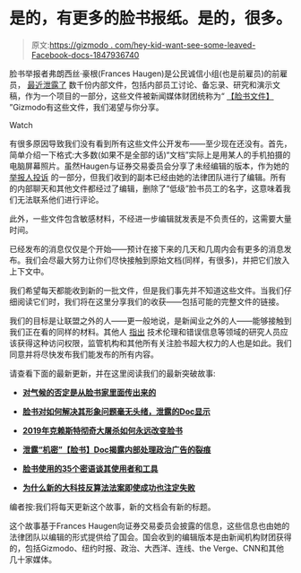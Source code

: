 # 是的，有更多的脸书报纸。是的，很多。

> 原文:[https://gizmodo . com/hey-kid-want-see-some-leaved-Facebook-docs-1847936740](https://gizmodo.com/hey-kid-wanna-see-some-leaked-facebook-docs-1847936740)

脸书举报者弗朗西丝·豪根(Frances Haugen)是公民诚信小组(也是前雇员)的前雇员， [最近泄露了](https://gizmodo.com/facebooks-leaked-docs-heres-what-you-need-to-know-1847931642) 数千份内部文件，包括内部员工讨论、备忘录、研究和演示文稿，作为一个项目的一部分，这些文件被新闻媒体财团统称为“ [【脸书文件】](https://www.latimes.com/world-nation/story/2021-10-25/explain-facebook-papers-whistleblower-frances-haugen) ”Gizmodo有这些文件，我们渴望与你分享。

Watch

有很多原因导致我们没有看到所有这些文件公开发布——至少现在还没有。首先，简单介绍一下格式:大多数(如果不是全部的话)“文档”实际上是用某人的手机拍摄的电脑屏幕照片。虽然Haugen与证券交易委员会分享了未经编辑的版本，作为她的 [举报人投诉](https://www.protocol.com/policy/frances-haugen-sec-facebook) 的一部分，但我们收到的副本已经由她的法律团队进行了编辑。所有的内部聊天和其他文件都经过了编辑，删除了“低级”脸书员工的名字，这意味着我们无法联系他们进行评论。

此外，一些文件包含敏感材料，不经进一步编辑就发表是不负责任的，这需要大量时间。

已经发布的消息仅仅是个开始——预计在接下来的几天和几周内会有更多的消息发布。我们会尽最大努力让你们尽快接触到原始文档(同样，有很多)，并把它们放入上下文中。

我们希望每天都能收到新的一批文件，但是我们事先并不知道这些文件。当我们仔细阅读它们时，我们将在这里分享我们的收获——包括可能的完整文件的链接。

我们的目标是让联盟之外的人——更一般地说，是新闻业之外的人——能够接触到我们正在看的同样的材料。其他人 [指出](https://twitter.com/ruchowdh/status/1452654642249277449?s=20) 技术伦理和错误信息等领域的研究人员应该获得这种访问权限，监管机构和其他所有关注脸书超大权力的人也是如此。我们同意并将尽快发布我们能发布的所有内容。

请查看下面的最新更新，并在这里阅读我们的最新突破故事:

*   [**对气候的否定是从脸书家里面传出来的**](https://gizmodo.com/the-climate-denial-is-coming-from-inside-facebooks-hous-1847939802?rev=1635281343044)
*   [**脸书对如何解决其形象问题毫无头绪，泄露的Doc显示**](https://gizmodo.com/facebook-has-no-clue-how-to-solve-its-image-problem-le-1847945657?rev=1635354395724)
*   [**2019年克赖斯特彻奇大屠杀如何永远改变脸书**](https://gizmodo.com/how-the-2019-christchurch-massacre-changed-facebook-for-1847949051?rev=1635377586843)

*   [**泄露“机密”【脸书】Doc揭露内部处理政治广告的裂痕**](https://gizmodo.com/leaked-confidential-facebook-doc-reveals-internal-rift-1847974635)
*   [**脸书使用的35个密语谈其使用者和工具**](https://gizmodo.com/35-secret-code-words-facebook-uses-to-talk-about-its-us-1847988690?rev=1636035270909)

*   [**为什么新的大科技反算法法案即使成功也注定失败**](https://gizmodo.com/why-the-new-big-tech-anti-algorithm-bill-is-doomed-even-1848023104?rev=1636489994592)

编者按:我们将每天更新这个故事，新的文档会有新的标题。

这个故事基于Frances Haugen向证券交易委员会披露的信息，这些信息也由她的法律团队以编辑的形式提供给了国会。国会收到的编辑版本是由新闻机构财团获得的，包括Gizmodo、纽约时报、政治、大西洋、连线、the Verge、CNN和其他几十家媒体。